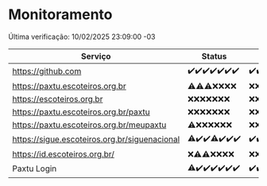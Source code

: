 # Monitoramento

Última verificação: 10/02/2025 23:09:00 -03

|Serviço|Status|Últimas 24h|
|---|---|---|
|https://github.com|<span title="2025-02-04: OK=23">✔️</span><span title="2025-02-05: OK=23">✔️</span><span title="2025-02-06: OK=23">✔️</span><span title="2025-02-07: OK=23">✔️</span><span title="2025-02-08: OK=23">✔️</span><span title="2025-02-09: OK=23">✔️</span><span title="2025-02-10: OK=1">✔️</span>|<span title="09/02/2025 23:10:00 -03 : 200">✔️</span><span title="10/02/2025 00:14:00 -03 : 200">✔️</span><span title="10/02/2025 01:10:00 -03 : 200">✔️</span><span title="10/02/2025 02:10:00 -03 : 200">✔️</span><span title="10/02/2025 03:12:00 -03 : 200">✔️</span><span title="10/02/2025 04:09:00 -03 : 200">✔️</span><span title="10/02/2025 05:11:00 -03 : 200">✔️</span><span title="10/02/2025 06:09:00 -03 : 200">✔️</span><span title="10/02/2025 07:09:00 -03 : 200">✔️</span><span title="10/02/2025 08:07:00 -03 : 200">✔️</span><span title="10/02/2025 09:15:00 -03 : 200">✔️</span><span title="10/02/2025 10:16:00 -03 : 200">✔️</span><span title="10/02/2025 11:08:00 -03 : 200">✔️</span><span title="10/02/2025 12:08:00 -03 : 200">✔️</span><span title="10/02/2025 13:10:00 -03 : 200">✔️</span><span title="10/02/2025 14:07:00 -03 : 200">✔️</span><span title="10/02/2025 15:11:00 -03 : 200">✔️</span><span title="10/02/2025 16:06:00 -03 : 200">✔️</span><span title="10/02/2025 17:08:00 -03 : 200">✔️</span><span title="10/02/2025 18:07:00 -03 : 200">✔️</span><span title="10/02/2025 19:07:00 -03 : 200">✔️</span><span title="10/02/2025 20:07:00 -03 : 200">✔️</span><span title="10/02/2025 21:40:00 -03 : 200">✔️</span><span title="10/02/2025 23:09:00 -03 : 200">✔️</span>|
|https://paxtu.escoteiros.org.br|<span title="2025-02-04: OK=3, Falhas=20">⚠️</span><span title="2025-02-05: OK=1, Falhas=22">⚠️</span><span title="2025-02-06: OK=2, Falhas=21">⚠️</span><span title="2025-02-07: Falhas=23">❌</span><span title="2025-02-08: Falhas=23">❌</span><span title="2025-02-09: Falhas=23">❌</span><span title="2025-02-10: Falhas=1">❌</span>|<span title="09/02/2025 23:10:00 -03 : 403">❌</span><span title="10/02/2025 00:14:00 -03 : 403">❌</span><span title="10/02/2025 01:10:00 -03 : 403">❌</span><span title="10/02/2025 02:10:00 -03 : 403">❌</span><span title="10/02/2025 03:12:00 -03 : 403">❌</span><span title="10/02/2025 04:09:00 -03 : 403">❌</span><span title="10/02/2025 05:11:00 -03 : 403">❌</span><span title="10/02/2025 06:09:00 -03 : 403">❌</span><span title="10/02/2025 07:09:00 -03 : 403">❌</span><span title="10/02/2025 08:07:00 -03 : 403">❌</span><span title="10/02/2025 09:15:00 -03 : 403">❌</span><span title="10/02/2025 10:16:00 -03 : 403">❌</span><span title="10/02/2025 11:08:00 -03 : 403">❌</span><span title="10/02/2025 12:08:00 -03 : 403">❌</span><span title="10/02/2025 13:10:00 -03 : 403">❌</span><span title="10/02/2025 14:07:00 -03 : 403">❌</span><span title="10/02/2025 15:11:00 -03 : 403">❌</span><span title="10/02/2025 16:06:00 -03 : 403">❌</span><span title="10/02/2025 17:08:00 -03 : 403">❌</span><span title="10/02/2025 18:07:00 -03 : 403">❌</span><span title="10/02/2025 19:07:00 -03 : 403">❌</span><span title="10/02/2025 20:07:00 -03 : 403">❌</span><span title="10/02/2025 21:40:00 -03 : 403">❌</span><span title="10/02/2025 23:09:00 -03 : 403">❌</span>|
|https://escoteiros.org.br|<span title="2025-02-04: Falhas=23">❌</span><span title="2025-02-05: Falhas=23">❌</span><span title="2025-02-06: Falhas=23">❌</span><span title="2025-02-07: Falhas=23">❌</span><span title="2025-02-08: Falhas=23">❌</span><span title="2025-02-09: Falhas=23">❌</span><span title="2025-02-10: Falhas=1">❌</span>|<span title="09/02/2025 23:10:00 -03 : 403">❌</span><span title="10/02/2025 00:14:00 -03 : 403">❌</span><span title="10/02/2025 01:10:00 -03 : 403">❌</span><span title="10/02/2025 02:10:00 -03 : 403">❌</span><span title="10/02/2025 03:12:00 -03 : 403">❌</span><span title="10/02/2025 04:09:00 -03 : 403">❌</span><span title="10/02/2025 05:11:00 -03 : 403">❌</span><span title="10/02/2025 06:09:00 -03 : 403">❌</span><span title="10/02/2025 07:09:00 -03 : 403">❌</span><span title="10/02/2025 08:07:00 -03 : 403">❌</span><span title="10/02/2025 09:15:00 -03 : 403">❌</span><span title="10/02/2025 10:16:00 -03 : 403">❌</span><span title="10/02/2025 11:08:00 -03 : 403">❌</span><span title="10/02/2025 12:08:00 -03 : 403">❌</span><span title="10/02/2025 13:10:00 -03 : 403">❌</span><span title="10/02/2025 14:07:00 -03 : 403">❌</span><span title="10/02/2025 15:11:00 -03 : 403">❌</span><span title="10/02/2025 16:06:00 -03 : 403">❌</span><span title="10/02/2025 17:08:00 -03 : 403">❌</span><span title="10/02/2025 18:07:00 -03 : 403">❌</span><span title="10/02/2025 19:07:00 -03 : 403">❌</span><span title="10/02/2025 20:07:00 -03 : 403">❌</span><span title="10/02/2025 21:40:00 -03 : 403">❌</span><span title="10/02/2025 23:09:00 -03 : 403">❌</span>|
|https://paxtu.escoteiros.org.br/paxtu|<span title="2025-02-04: Falhas=23">❌</span><span title="2025-02-05: Falhas=23">❌</span><span title="2025-02-06: Falhas=23">❌</span><span title="2025-02-07: Falhas=23">❌</span><span title="2025-02-08: Falhas=23">❌</span><span title="2025-02-09: Falhas=23">❌</span><span title="2025-02-10: Falhas=1">❌</span>|<span title="09/02/2025 23:10:00 -03 : 403">❌</span><span title="10/02/2025 00:14:00 -03 : 403">❌</span><span title="10/02/2025 01:10:00 -03 : 403">❌</span><span title="10/02/2025 02:10:00 -03 : 403">❌</span><span title="10/02/2025 03:12:00 -03 : 403">❌</span><span title="10/02/2025 04:09:00 -03 : 403">❌</span><span title="10/02/2025 05:11:00 -03 : 403">❌</span><span title="10/02/2025 06:09:00 -03 : 403">❌</span><span title="10/02/2025 07:09:00 -03 : 403">❌</span><span title="10/02/2025 08:07:00 -03 : 403">❌</span><span title="10/02/2025 09:15:00 -03 : 403">❌</span><span title="10/02/2025 10:16:00 -03 : 403">❌</span><span title="10/02/2025 11:08:00 -03 : 403">❌</span><span title="10/02/2025 12:08:00 -03 : 403">❌</span><span title="10/02/2025 13:10:00 -03 : 403">❌</span><span title="10/02/2025 14:07:00 -03 : 403">❌</span><span title="10/02/2025 15:11:00 -03 : 403">❌</span><span title="10/02/2025 16:06:00 -03 : 403">❌</span><span title="10/02/2025 17:08:00 -03 : 403">❌</span><span title="10/02/2025 18:07:00 -03 : 403">❌</span><span title="10/02/2025 19:07:00 -03 : 403">❌</span><span title="10/02/2025 20:07:00 -03 : 403">❌</span><span title="10/02/2025 21:40:00 -03 : 403">❌</span><span title="10/02/2025 23:09:00 -03 : 403">❌</span>|
|https://paxtu.escoteiros.org.br/meupaxtu|<span title="2025-02-04: OK=1, Falhas=22">⚠️</span><span title="2025-02-05: Falhas=23">❌</span><span title="2025-02-06: Falhas=23">❌</span><span title="2025-02-07: Falhas=23">❌</span><span title="2025-02-08: Falhas=23">❌</span><span title="2025-02-09: Falhas=23">❌</span><span title="2025-02-10: Falhas=1">❌</span>|<span title="09/02/2025 23:10:00 -03 : 403">❌</span><span title="10/02/2025 00:14:00 -03 : 403">❌</span><span title="10/02/2025 01:10:00 -03 : 403">❌</span><span title="10/02/2025 02:10:00 -03 : 403">❌</span><span title="10/02/2025 03:12:00 -03 : 403">❌</span><span title="10/02/2025 04:09:00 -03 : 403">❌</span><span title="10/02/2025 05:11:00 -03 : 403">❌</span><span title="10/02/2025 06:09:00 -03 : 403">❌</span><span title="10/02/2025 07:09:00 -03 : 403">❌</span><span title="10/02/2025 08:07:00 -03 : 403">❌</span><span title="10/02/2025 09:15:00 -03 : 403">❌</span><span title="10/02/2025 10:16:00 -03 : 403">❌</span><span title="10/02/2025 11:08:00 -03 : 403">❌</span><span title="10/02/2025 12:08:00 -03 : 403">❌</span><span title="10/02/2025 13:10:00 -03 : 403">❌</span><span title="10/02/2025 14:07:00 -03 : 403">❌</span><span title="10/02/2025 15:11:00 -03 : 403">❌</span><span title="10/02/2025 16:06:00 -03 : 403">❌</span><span title="10/02/2025 17:08:00 -03 : 403">❌</span><span title="10/02/2025 18:07:00 -03 : 403">❌</span><span title="10/02/2025 19:07:00 -03 : 403">❌</span><span title="10/02/2025 20:07:00 -03 : 403">❌</span><span title="10/02/2025 21:40:00 -03 : 403">❌</span><span title="10/02/2025 23:09:00 -03 : 403">❌</span>|
|https://sigue.escoteiros.org.br/siguenacional|<span title="2025-02-04: OK=21, Falhas=2">⚠️</span><span title="2025-02-05: OK=23">✔️</span><span title="2025-02-06: OK=23">✔️</span><span title="2025-02-07: OK=22, Falhas=1">⚠️</span><span title="2025-02-08: OK=23">✔️</span><span title="2025-02-09: OK=23">✔️</span><span title="2025-02-10: OK=1">✔️</span>|<span title="09/02/2025 23:10:00 -03 : 200">✔️</span><span title="10/02/2025 00:14:00 -03 : 200">✔️</span><span title="10/02/2025 01:10:00 -03 : 200">✔️</span><span title="10/02/2025 02:10:00 -03 : 200">✔️</span><span title="10/02/2025 03:12:00 -03 : 200">✔️</span><span title="10/02/2025 04:09:00 -03 : 200">✔️</span><span title="10/02/2025 05:11:00 -03 : 200">✔️</span><span title="10/02/2025 06:09:00 -03 : 200">✔️</span><span title="10/02/2025 07:09:00 -03 : 200">✔️</span><span title="10/02/2025 08:07:00 -03 : 200">✔️</span><span title="10/02/2025 09:15:00 -03 : 200">✔️</span><span title="10/02/2025 10:16:00 -03 : 200">✔️</span><span title="10/02/2025 11:08:00 -03 : 200">✔️</span><span title="10/02/2025 12:08:00 -03 : 200">✔️</span><span title="10/02/2025 13:10:00 -03 : 200">✔️</span><span title="10/02/2025 14:07:00 -03 : 200">✔️</span><span title="10/02/2025 15:11:00 -03 : 200">✔️</span><span title="10/02/2025 16:06:00 -03 : 200">✔️</span><span title="10/02/2025 17:08:00 -03 : 200">✔️</span><span title="10/02/2025 18:07:00 -03 : 200">✔️</span><span title="10/02/2025 19:07:00 -03 : 200">✔️</span><span title="10/02/2025 20:07:00 -03 : 200">✔️</span><span title="10/02/2025 21:40:00 -03 : 200">✔️</span><span title="10/02/2025 23:09:00 -03 : 200">✔️</span>|
|https://id.escoteiros.org.br/|<span title="2025-02-04: Falhas=23">❌</span><span title="2025-02-05: OK=3, Falhas=20">⚠️</span><span title="2025-02-06: OK=4, Falhas=19">⚠️</span><span title="2025-02-07: Falhas=23">❌</span><span title="2025-02-08: Falhas=23">❌</span><span title="2025-02-09: Falhas=23">❌</span><span title="2025-02-10: Falhas=1">❌</span>|<span title="09/02/2025 23:10:00 -03 : 403">❌</span><span title="10/02/2025 00:14:00 -03 : 403">❌</span><span title="10/02/2025 01:10:00 -03 : 403">❌</span><span title="10/02/2025 02:10:00 -03 : 403">❌</span><span title="10/02/2025 03:12:00 -03 : 403">❌</span><span title="10/02/2025 04:09:00 -03 : 403">❌</span><span title="10/02/2025 05:11:00 -03 : 403">❌</span><span title="10/02/2025 06:09:00 -03 : 403">❌</span><span title="10/02/2025 07:09:00 -03 : 403">❌</span><span title="10/02/2025 08:07:00 -03 : 403">❌</span><span title="10/02/2025 09:15:00 -03 : 403">❌</span><span title="10/02/2025 10:16:00 -03 : 403">❌</span><span title="10/02/2025 11:08:00 -03 : 403">❌</span><span title="10/02/2025 12:08:00 -03 : 403">❌</span><span title="10/02/2025 13:10:00 -03 : 403">❌</span><span title="10/02/2025 14:07:00 -03 : 403">❌</span><span title="10/02/2025 15:11:00 -03 : 403">❌</span><span title="10/02/2025 16:06:00 -03 : 403">❌</span><span title="10/02/2025 17:08:00 -03 : 403">❌</span><span title="10/02/2025 18:08:00 -03 : 403">❌</span><span title="10/02/2025 19:07:00 -03 : 403">❌</span><span title="10/02/2025 20:07:00 -03 : 403">❌</span><span title="10/02/2025 21:40:00 -03 : 403">❌</span><span title="10/02/2025 23:09:00 -03 : 403">❌</span>|
|Paxtu Login|<span title="2025-02-04: OK=21, Falhas=2">⚠️</span><span title="2025-02-05: OK=23">✔️</span><span title="2025-02-06: OK=23">✔️</span><span title="2025-02-07: OK=23">✔️</span><span title="2025-02-08: OK=23">✔️</span><span title="2025-02-09: OK=23">✔️</span><span title="2025-02-10: OK=1">✔️</span>|<span title="09/02/2025 23:10:00 -03 : 200">✔️</span><span title="10/02/2025 00:14:00 -03 : 200">✔️</span><span title="10/02/2025 01:10:00 -03 : 200">✔️</span><span title="10/02/2025 02:10:00 -03 : 200">✔️</span><span title="10/02/2025 03:12:00 -03 : 200">✔️</span><span title="10/02/2025 04:09:00 -03 : 200">✔️</span><span title="10/02/2025 05:11:00 -03 : 200">✔️</span><span title="10/02/2025 06:09:00 -03 : 200">✔️</span><span title="10/02/2025 07:09:00 -03 : 200">✔️</span><span title="10/02/2025 08:07:00 -03 : 200">✔️</span><span title="10/02/2025 09:15:00 -03 : 200">✔️</span><span title="10/02/2025 10:16:00 -03 : 200">✔️</span><span title="10/02/2025 11:08:00 -03 : 200">✔️</span><span title="10/02/2025 12:08:00 -03 : 200">✔️</span><span title="10/02/2025 13:10:00 -03 : 200">✔️</span><span title="10/02/2025 14:07:00 -03 : 200">✔️</span><span title="10/02/2025 15:11:00 -03 : 200">✔️</span><span title="10/02/2025 16:06:00 -03 : 200">✔️</span><span title="10/02/2025 17:08:00 -03 : 200">✔️</span><span title="10/02/2025 18:08:00 -03 : 200">✔️</span><span title="10/02/2025 19:07:00 -03 : 200">✔️</span><span title="10/02/2025 20:07:00 -03 : 200">✔️</span><span title="10/02/2025 21:40:00 -03 : 200">✔️</span><span title="10/02/2025 23:09:00 -03 : 200">✔️</span>|
